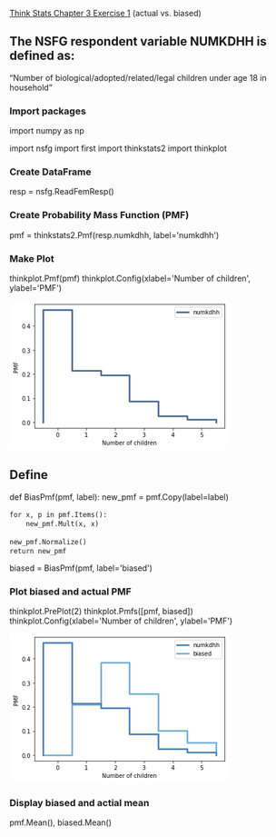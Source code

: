 [Think Stats Chapter 3 Exercise 1](http://greenteapress.com/thinkstats2/html/thinkstats2004.html#toc31) (actual vs. biased)

## The NSFG respondent variable NUMKDHH is defined as:
“Number of biological/adopted/related/legal children under age 18 in household”

### Import packages
import numpy as np

import nsfg
import first
import thinkstats2
import thinkplot

### Create DataFrame
resp = nsfg.ReadFemResp()

### Create Probability Mass Function (PMF)
pmf = thinkstats2.Pmf(resp.numkdhh, label='numkdhh')

### Make Plot
thinkplot.Pmf(pmf)
thinkplot.Config(xlabel='Number of children', ylabel='PMF')

![plot 1](https://github.com/abalone23/dsp/blob/master/lessons/statistics/3-1a.png)

## Define
def BiasPmf(pmf, label):
    new_pmf = pmf.Copy(label=label)

    for x, p in pmf.Items():
        new_pmf.Mult(x, x)
        
    new_pmf.Normalize()
    return new_pmf

biased = BiasPmf(pmf, label='biased')

### Plot biased and actual PMF
thinkplot.PrePlot(2)
thinkplot.Pmfs([pmf, biased])
thinkplot.Config(xlabel='Number of children', ylabel='PMF')

![plot 2](https://github.com/abalone23/dsp/blob/master/lessons/statistics/3-1b.png)

### Display biased and actial mean
pmf.Mean(), biased.Mean()
